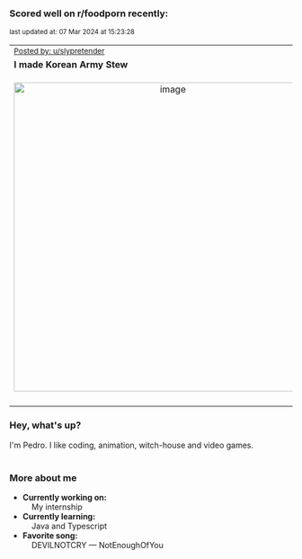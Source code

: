 ### Scored well on r/foodporn recently:

<p align="left"><sub>last updated at: 07 Mar 2024 at 15:23:28</sub></p>

|   |
| --- |
| <sub>[Posted by: u/slypretender][source]</sub> |
| **I made Korean Army Stew** | 
|<p align="center"> <img alt="image" src="https://i.redd.it/rk66dkfm5ylc1.jpeg" width="550" /> </p>|
|   |

### Hey, what's up?

I'm Pedro. I like coding, animation, witch-house and video games.<br><br>

### More about me
- **Currently working on:**  
&nbsp;&nbsp;&nbsp;&nbsp;My internship
- **Currently learning:**  
&nbsp;&nbsp;&nbsp;&nbsp;Java and Typescript
- **Favorite song:**  
&nbsp;&nbsp;&nbsp;&nbsp;DEVILNOTCRY — NotEnoughOfYou<br><br>

  



  
  
  
[linkedin]: https://linkedin.com/in/pedro-h-r-gomes-8a487b14a/
[gmail]: mailto:pilique11@gmail.com
[source]: https://reddit.com/r/FoodPorn/comments/1b4s1l5/i_made_korean_army_stew/
[redditAPI]: https://www.reddit.com/dev/api/